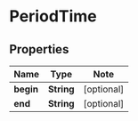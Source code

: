 # PeriodTime

## Properties

Name | Type | Note
---- | ---- | ----
**begin** | **String** | [optional] 
**end** | **String** | [optional] 

